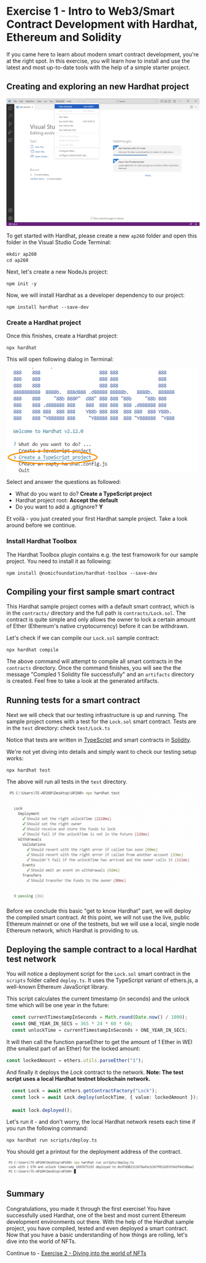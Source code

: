 # Exercise 1 - Intro to Web3/Smart Contract Development with Hardhat, Ethereum and Solidity

If you came here to learn about modern smart contract development, you're at the right spot. In this exercise, you will learn how to install and use the latest and most up-to-date tools with the help of a simple starter project.

## Creating and exploring an new Hardhat project

![Open a Terminal in Visual Studio Code](images/terminal.png)

To get started with Hardhat, please create a new `ap260` folder and open this folder in the Visual Studio Code Terminal:

```shell
mkdir ap260
cd ap260
```

Next, let's create a new NodeJs project:

```shell
npm init -y
```

Now, we will install Hardhat as a developer dependency to our project:

```shell
npm install hardhat --save-dev
```

### Create a Hardhat project

Once this finishes, create a Hardhat project:

```shell
npx hardhat
```

This will open following dialog in Terminal:

![Creating a new Hardhat sample project](images/new_hardhat.png)

Select and answer the questions as followed:

- What do you want to do? **Create a TypeScript project**
- Hardhat project root: **Accept the default**
- Do you want to add a .gitignore? **Y**

Et voilà - you just created your first Hardhat sample project. Take a look around before we continue.

### Install Hardhat Toolbox

The Hardhat Toolbox plugin contains e.g. the test framowork for our sample project. You need to install it as following:

```shell
npm install @nomicfoundation/hardhat-toolbox --save-dev
```

## Compiling your first sample smart contract

This Hardhat sample project comes with a default smart contract, which is in the `contracts/` directory and the full path is `contracts/Lock.sol`. The contract is quite simple and only allows the owner to lock a certain amount of Ether (Ethereum's native cryptocurrency) before it can be withdrawn.

Let's check if we can compile our `Lock.sol` sample contract:

```shell
npx hardhat compile
```

The above command will attempt to compile all smart contracts in the `contracts` directory. Once the command finishes, you will see the the message "Compled 1 Solidity file successfully" and an `artifacts` directory is created. Feel free to take a look at the generated artifacts.

## Running tests for a smart contract

Next we will check that our testing infrastructure is up and running. The sample project comes with a test for the `Lock.sol` smart contract. Tests are in the `test` directory: check `test/Lock.ts`

Notice that tests are written in [TypeScript](https://en.wikipedia.org/wiki/TypeScript) and smart contracts in [Solidity](https://en.wikipedia.org/wiki/Solidity).

We're not yet diving into details and simply want to check our testing setup works:

```shell
npx hardhat test
```

The above will run all tests in the `test` directory.

![Testing with Hardhat](images/hardhat_lock_test.png)

Before we conclude this basic "get to know Hardhat" part, we will deploy the compiled smart contract. At this point, we will not use the live, public Ethereum mainnet or one of the testnets, but we will use a local, single node Ethereum network, which Hardhat is providing to us.

## Deploying the sample contract to a local Hardhat test network

You will notice a deployment script for the `Lock.sol` smart contract in the `scripts`  folder called `deploy.ts`. It uses the TypeScript variant of ethers.js, a well-known Ethereum JavaScript library.

This script calculates the current timestamp (in seconds) and the unlock time which will be one year in the future:

```typescript
  const currentTimestampInSeconds = Math.round(Date.now() / 1000);
  const ONE_YEAR_IN_SECS = 365 * 24 * 60 * 60;
  const unlockTime = currentTimestampInSeconds + ONE_YEAR_IN_SECS;
```

It will then call the function parseEther to get the amount of 1 Ether in WEI (the smallest part of an Ether) for the locked amount:

```typescript
const lockedAmount = ethers.utils.parseEther("1");
```

And finally it deploys the _Lock_ contract to the network. **Note: The test script uses a local Hardhat testnet blockchain network.**

```typescript
  const Lock = await ethers.getContractFactory("Lock");
  const lock = await Lock.deploy(unlockTime, { value: lockedAmount });

  await lock.deployed();
```

 Let's run it - and don't worry, the local Hardhat network resets each time if you run the following command:

```shell
npx hardhat run scripts/deploy.ts
```

You should get a printout for the deployment address of the contract.

![Locally deployed Hardhat contract](images/hardhat_deploy.png)

## Summary

Congratulations, you made it through the first exercise! You have successfully used Hardhat, one of the best and most current Ethereum development environments out there. With the help of the Hardhat sample project, you have compiled, tested and even deployed a smart contract. Now that you have a basic understanding of how things are rolling, let's dive into the world of NFTs.

Continue to - [Exercise 2 - Diving into the world of NFTs](../ex2/README.md)
